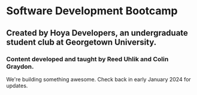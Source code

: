 # Software Development Bootcamp

## Created by Hoya Developers, an undergraduate student club at Georgetown University.

### Content developed and taught by Reed Uhlik and Colin Graydon.

We're building something awesome. Check back in early January 2024 for updates.
